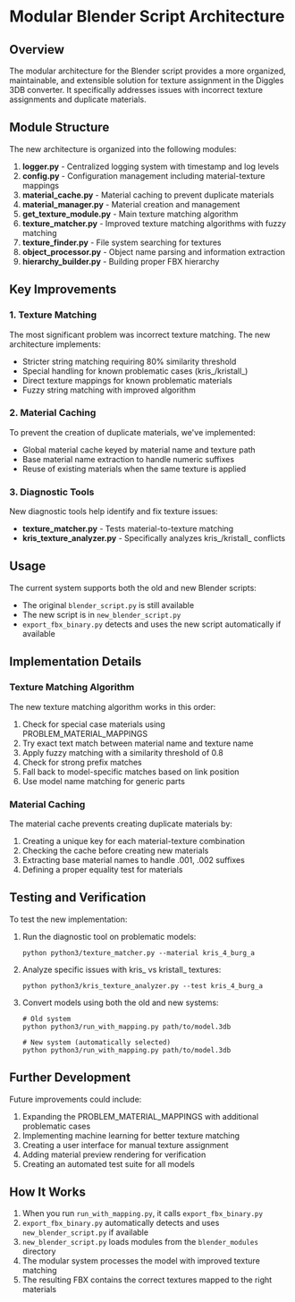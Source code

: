 # Modular Blender Script Architecture 

## Overview

The modular architecture for the Blender script provides a more organized, maintainable, and extensible solution for texture assignment in the Diggles 3DB converter. It specifically addresses issues with incorrect texture assignments and duplicate materials.

## Module Structure

The new architecture is organized into the following modules:

1. **logger.py** - Centralized logging system with timestamp and log levels
2. **config.py** - Configuration management including material-texture mappings
3. **material_cache.py** - Material caching to prevent duplicate materials
4. **material_manager.py** - Material creation and management
5. **get_texture_module.py** - Main texture matching algorithm
6. **texture_matcher.py** - Improved texture matching algorithms with fuzzy matching
7. **texture_finder.py** - File system searching for textures
8. **object_processor.py** - Object name parsing and information extraction
9. **hierarchy_builder.py** - Building proper FBX hierarchy

## Key Improvements

### 1. Texture Matching

The most significant problem was incorrect texture matching. The new architecture implements:

- Stricter string matching requiring 80% similarity threshold
- Special handling for known problematic cases (kris_/kristall_)
- Direct texture mappings for known problematic materials
- Fuzzy string matching with improved algorithm

### 2. Material Caching

To prevent the creation of duplicate materials, we've implemented:

- Global material cache keyed by material name and texture path
- Base material name extraction to handle numeric suffixes
- Reuse of existing materials when the same texture is applied

### 3. Diagnostic Tools

New diagnostic tools help identify and fix texture issues:

- **texture_matcher.py** - Tests material-to-texture matching
- **kris_texture_analyzer.py** - Specifically analyzes kris_/kristall_ conflicts

## Usage

The current system supports both the old and new Blender scripts:

- The original `blender_script.py` is still available
- The new script is in `new_blender_script.py` 
- `export_fbx_binary.py` detects and uses the new script automatically if available

## Implementation Details

### Texture Matching Algorithm

The new texture matching algorithm works in this order:

1. Check for special case materials using PROBLEM_MATERIAL_MAPPINGS
2. Try exact text match between material name and texture name
3. Apply fuzzy matching with a similarity threshold of 0.8
4. Check for strong prefix matches
5. Fall back to model-specific matches based on link position
6. Use model name matching for generic parts

### Material Caching

The material cache prevents creating duplicate materials by:

1. Creating a unique key for each material-texture combination
2. Checking the cache before creating new materials
3. Extracting base material names to handle .001, .002 suffixes
4. Defining a proper equality test for materials

## Testing and Verification

To test the new implementation:

1. Run the diagnostic tool on problematic models:
   ```
   python python3/texture_matcher.py --material kris_4_burg_a
   ```

2. Analyze specific issues with kris_ vs kristall_ textures:
   ```
   python python3/kris_texture_analyzer.py --test kris_4_burg_a
   ```

3. Convert models using both the old and new systems:
   ```
   # Old system
   python python3/run_with_mapping.py path/to/model.3db
   
   # New system (automatically selected)
   python python3/run_with_mapping.py path/to/model.3db 
   ```

## Further Development

Future improvements could include:

1. Expanding the PROBLEM_MATERIAL_MAPPINGS with additional problematic cases
2. Implementing machine learning for better texture matching
3. Creating a user interface for manual texture assignment
4. Adding material preview rendering for verification
5. Creating an automated test suite for all models

## How It Works

1. When you run `run_with_mapping.py`, it calls `export_fbx_binary.py`
2. `export_fbx_binary.py` automatically detects and uses `new_blender_script.py` if available
3. `new_blender_script.py` loads modules from the `blender_modules` directory
4. The modular system processes the model with improved texture matching
5. The resulting FBX contains the correct textures mapped to the right materials